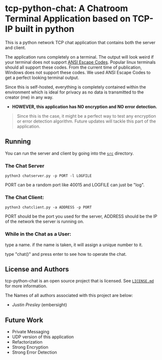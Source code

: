 # tcp-python-chat: A Chatroom Terminal Application based on TCP-IP built in python

This is a python network TCP chat application that contains both the server and client.

The application runs completely on a terminal. The output will look weird if your terminal does not support [ANSI Escape Codes](https://en.wikipedia.org/wiki/ANSI_escape_code). Popular linux terminals should all support these codes. From the current time of publication, Windows does not support these codes. We used ANSI Escape Codes to get a perfect looking terminal output.

Since this is self-hosted, everything is completely contained within the environment which is ideal for privacy as no data is transmitted to the creator (me) in any way.

* **HOWEVER, this application has NO encryption and NO error detection.**

> Since this is the case, it might be a perfect way to test any encryption or error detection algorithm. Future updates will tackle this part of the application.

## Running

You can run the server and client by going into the [`src`](src) directory.

### The Chat Server

```
python3 chatserver.py -p PORT -l LOGFILE
```

PORT can be a random port like 40015 and LOGFILE can just be "log".


### The Chat Client:

```
python3 chatclient.py -a ADDRESS -p PORT
```

PORT should be the port you used for the server, ADDRESS should be the IP of the network the server is running on.


### While in the Chat as a User:

type a name. if the name is taken, it will assign a unique number to it.

type "chat()" and press enter to see how to operate the chat.

## License and Authors

tcp-python-chat is an open source project that is licensed. See [`LICENSE.md`](LICENSE.md) for more information.

The Names of all authors associated with this project are below:

  * *Justin Presley* (embersight)


## Future Work

* Private Messaging
* UDP version of this application
* Refactorization
* Strong Encryption
* Strong Error Detection
